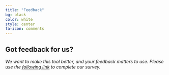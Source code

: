 ```yaml
---
title: "Feedback"
bg: black
color: white
style: center
fa-icon: comments
---
```


## Got feedback for us?

*We want to make this tool better, and your feedback matters to use. Please use the [following link](https://goo.gl/forms/9odyFPkymoDiWPKZ2) to complete our survey.*
